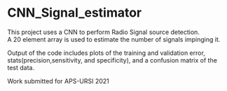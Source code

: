 # CNN_Signal_estimator

This project uses a CNN to perform Radio Signal source detection.  
A 20 element array is used to estimate the number of signals impinging it.   

Output of the code includes plots of the training and validation error, stats(precision,sensitivity, and specificity), and a confusion matrix of the test data.

Work submitted for APS-URSI 2021
